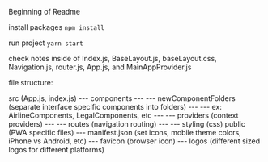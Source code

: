 Beginning of Readme

install packages
```npm install```

run project
```yarn start```


check notes inside of Index.js, BaseLayout.js, baseLayout.css, Navigation.js, router.js, App.js, and MainAppProvider.js

file structure:

src (App.js, index.js)
--- components
--- --- newComponentFolders (separate interface specific components into folders)
--- --- ex: AirlineComponents, LegalComponents, etc
--- --- providers (context providers)
--- --- routes (navigation routing)
--- --- styling (css)
public (PWA specific files)
--- manifest.json (set icons, mobile theme colors, iPhone vs Android, etc)
--- favicon (browser icon)
--- logos (different sized logos for different platforms)
